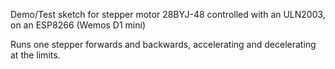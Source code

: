 Demo/Test sketch for stepper motor 28BYJ-48 controlled with an ULN2003, on an ESP8266 (Wemos D1 mini)

Runs one stepper forwards and backwards, accelerating and decelerating at the limits.
